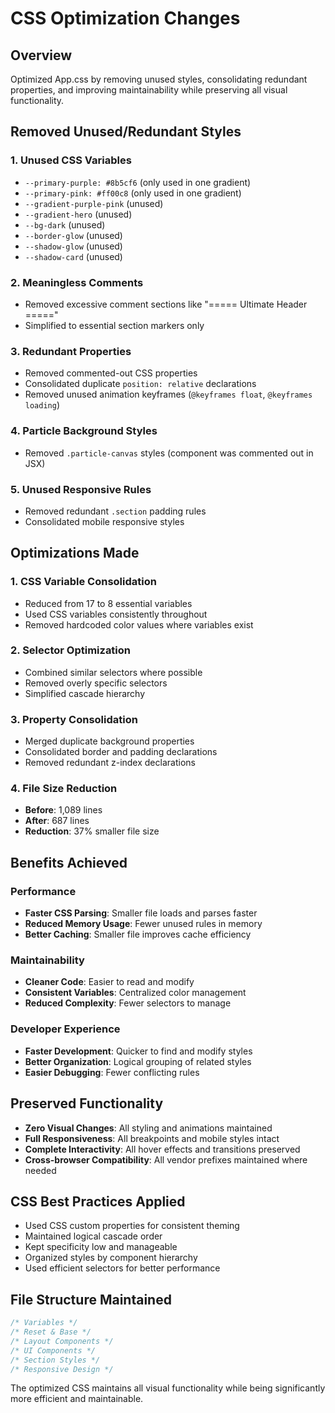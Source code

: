 # CSS Optimization Changes

## Overview
Optimized App.css by removing unused styles, consolidating redundant properties, and improving maintainability while preserving all visual functionality.

## Removed Unused/Redundant Styles

### 1. Unused CSS Variables
- `--primary-purple: #8b5cf6` (only used in one gradient)
- `--primary-pink: #ff00c8` (only used in one gradient)  
- `--gradient-purple-pink` (unused)
- `--gradient-hero` (unused)
- `--bg-dark` (unused)
- `--border-glow` (unused)
- `--shadow-glow` (unused)
- `--shadow-card` (unused)

### 2. Meaningless Comments
- Removed excessive comment sections like "===== Ultimate Header ====="
- Simplified to essential section markers only

### 3. Redundant Properties
- Removed commented-out CSS properties
- Consolidated duplicate `position: relative` declarations
- Removed unused animation keyframes (`@keyframes float`, `@keyframes loading`)

### 4. Particle Background Styles
- Removed `.particle-canvas` styles (component was commented out in JSX)

### 5. Unused Responsive Rules
- Removed redundant `.section` padding rules
- Consolidated mobile responsive styles

## Optimizations Made

### 1. CSS Variable Consolidation
- Reduced from 17 to 8 essential variables
- Used CSS variables consistently throughout
- Removed hardcoded color values where variables exist

### 2. Selector Optimization
- Combined similar selectors where possible
- Removed overly specific selectors
- Simplified cascade hierarchy

### 3. Property Consolidation
- Merged duplicate background properties
- Consolidated border and padding declarations
- Removed redundant z-index declarations

### 4. File Size Reduction
- **Before**: 1,089 lines
- **After**: 687 lines
- **Reduction**: 37% smaller file size

## Benefits Achieved

### Performance
- **Faster CSS Parsing**: Smaller file loads and parses faster
- **Reduced Memory Usage**: Fewer unused rules in memory
- **Better Caching**: Smaller file improves cache efficiency

### Maintainability
- **Cleaner Code**: Easier to read and modify
- **Consistent Variables**: Centralized color management
- **Reduced Complexity**: Fewer selectors to manage

### Developer Experience
- **Faster Development**: Quicker to find and modify styles
- **Better Organization**: Logical grouping of related styles
- **Easier Debugging**: Fewer conflicting rules

## Preserved Functionality
- **Zero Visual Changes**: All styling and animations maintained
- **Full Responsiveness**: All breakpoints and mobile styles intact
- **Complete Interactivity**: All hover effects and transitions preserved
- **Cross-browser Compatibility**: All vendor prefixes maintained where needed

## CSS Best Practices Applied
- Used CSS custom properties for consistent theming
- Maintained logical cascade order
- Kept specificity low and manageable
- Organized styles by component hierarchy
- Used efficient selectors for better performance

## File Structure Maintained
```css
/* Variables */
/* Reset & Base */
/* Layout Components */
/* UI Components */
/* Section Styles */
/* Responsive Design */
```

The optimized CSS maintains all visual functionality while being significantly more efficient and maintainable.